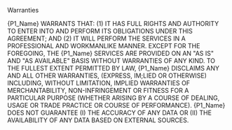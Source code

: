 Warranties

{P1_Name} WARRANTS THAT: (1) IT HAS FULL RIGHTS AND AUTHORITY TO ENTER INTO AND PERFORM ITS OBLIGATIONS UNDER THIS AGREEMENT; AND (2) IT WILL PERFORM THE SERVICES IN A PROFESSIONAL AND WORKMANLIKE MANNER. EXCEPT FOR THE FOREGOING, THE {P1_Name} SERVICES ARE PROVIDED ON AN "AS IS" AND "AS AVAILABLE" BASIS WITHOUT WARRANTIES OF ANY KIND. TO THE FULLEST EXTENT PERMITTED BY LAW, {P1_Name} DISCLAIMS ANY AND ALL OTHER WARRANTIES, (EXPRESS, IM;LIED OR OTHERWISE) INCLUDING, WITHOUT LIMITATION, IMPLIED WARRANTIES OF MERCHANTABILITY, NON-INFRINGEMENT OR FITNESS FOR A PARTICULAR PURPOSE (WHETHER ARISING BY A COURSE OF DEALING, USAGE OR TRADE PRACTICE OR COURSE OF PERFORMANCE). {P1_Name} DOES NOT GUARANTEE (I) THE ACCURACY OF ANY DATA OR (II) THE AVAILABILITY OF ANY DATA BASED ON EXTERNAL SOURCES.
